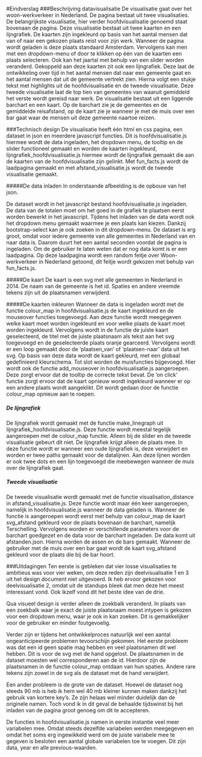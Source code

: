 #Eindverslag
###Beschrijving datavisualisatie
De visualisatie gaat over het woon-werkverkeer in Nederland. De pagina bestaat uit twee visualisaties. De belangrijkste visualisatie, hier verder hoofdvisualisatie genoemd staat bovenaan de pagina. Deze visualisatie bestaat uit twee kaarten en een lijngrafiek. De kaarten zijn ingekleurd op basis van het aantal mensen dat van of naar een gekozen plaats reist voor zijn werk. Wanneer de pagina wordt geladen is deze plaats standaard Amsterdam. Vervolgens kan men met een dropdown-menu of door te klikken op één van de kaarten een plaats selecteren. Ook kan het jaartal met behulp van een slider worden veranderd. Gekoppeld aan deze kaarten zit ook een lijngrafiek. Deze laat de ontwikkeling over tijd in het aantal mensen dat naar een gemeente gaat en het aantal mensen dat uit de gemeente vertrekt zien. 
Hierna volgt een stukje tekst met highlights uit de hoofdvisualisatie en de tweede visualisatie. Deze tweede visualisatie laat de top tien van gemeentes van waaruit gemiddeld het verste wordt gereisd naar werk. De visualisatie bestaat uit een liggende barchart en een kaart. Op de barchart zie je de gemeentes en de gemiddelde reisafstand, op de kaart zie je wanneer je met de muis over een bar gaat waar de mensen uit deze gemeente naartoe reizen. 

###Technisch design
De visualisatie heeft één html en css pagina, een dataset in json en meerdere javascript functies. Dit is hoofdvisualisatie.js hiermee wordt de data ingeladen, het dropdown menu, de tooltip en de slider functioneel gemaakt en worden de kaarten ingekleurd, lijngrafiek_hoofdvisualisatie.js hiermee wordt de lijngrafiek gemaakt die aan de kaarten van de hoofdvisualisatie zijn gelinkt. Met fun_facts.js wordt de laadpagina gemaakt en met afstand_visualisatie.js wordt de tweede visualisatie gemaakt. 

#####De data inladen
In onderstaande afbeelding is de opbouw van het json. 

De dataset wordt in het javascript bestand hoofdvisualisatie.js ingeladen. De data van de totalen moet om het goed in de grafiek te plaatsen eerst worden bewerkt in het javascript. Tijdens het inladen van de data wordt ook het dropdown menu gemaakt waarmee je een plaats kan kiezen. Dankzij bootstrap-select kan je ook zoeken in dit dropdown-menu. De dataset is erg groot, omdat voor iedere gemeente van alle gemeentes in Nederland van en naar data is. Daarom duurt het een aantal seconden voordat de pagina is ingeladen. Om de gebruiker te laten weten dat er nog data komt is er een laadpagina. Op deze laadpagina wordt een random feitje over Woon-werkverkeer in Nederland getoond, dit feitje wordt gekozen met behulp van fun_facts.js. 

#####De kaart
De kaart is een svg met alle gemeenten in Nederland in 2014. De naam van de gemeente is het id. Spaties en andere vreemde tekens zijn uit de plaatsnamen verwijderd. 

#####De kaarten inkleuren
Wanneer de data is ingeladen wordt met de functie colour_map in hoofdvisualisatie.js de kaart ingekleurd en de mouseover functies toegevoegd. Aan deze functie wordt meegegeven welke kaart moet worden ingekleurd en voor welke plaats de kaart moet worden ingekleurd. Vervolgens wordt in de functie de juiste kaart geselecteerd, de titel met de juiste plaatsnaam als tekst aan het svg toegevoegd en de geselecteerde plaats oranje gearceerd. Vervolgens wordt er een loop gemaakt door de ‘plaatsen_van’ of ‘plaatsen-naar’ data uit het svg. Op basis van deze data wordt de kaart gekleurd, met een globaal gedefinieerd kleurschema. Tot slot worden de muisfuncties bijgevoegd. Hier wordt ook de functie add_mouseover in hoofdvisualisatie.js aangeroepen. Deze zorgt ervoor dat de tooltip de correcte tekst bevat. De ‘on click’ functie zorgt ervoor dat de kaart opnieuw wordt ingekleurd wanneer er op een andere plaats wordt aangeklikt. Dit wordt gedaan door de functie colour_map opnieuw aan te roepen. 

##### De lijngrafiek
De lijngrafiek wordt gemaakt met de functie make_linegraph uit lijngrafiek_hoofdvisualisatie.js. Deze functie wordt meestal tegelijk aangeroepen met de colour_map functie. Alleen bij de slider en de tweede visualisatie gebeurt dit niet. De lijngrafiek krijgt alleen de plaats mee. In deze functie wordt er wanneer een oude lijngrafiek is, deze verwijdert en worden er twee paths gemaakt voor de datalijnen. Aan deze lijnen worden er ook twee dots en een lijn toegevoegd die meebewegen wanneer de muis over de lijngrafiek gaat. 

##### Tweede visualisatie
De tweede visualisatie wordt gemaakt met de functie visualisation_distance in afstand_visualisatie.js. Deze functie wordt maar één keer aangeroepen, namelijk in hoofdvisualisatie.js wanneer de data geladen is. Wanneer de functie is aangeroepen wordt eerst met behulp van colour_map de kaart svg_afstand gekleurd voor de plaats bovenaan de barchart, namelijk Terschelling. Vervolgens worden er verschillende parameters voor de barchart goedgezet en de data voor de barchart ingeladen. De data komt uit afstanden.json. Hierna worden de assen en de bars gemaakt. Wanneer de gebruiker met de muis over een bar gaat wordt de kaart svg_afstand gekleurd voor de plaats die bij de bar hoort. 

###Uitdagingen
Ten eerste is gebleken dat vier losse visualisaties te ambitieus was voor vier weken, om deze reden zijn deelvisualisatie 1 en 3 uit het design document niet uitgevoerd. Ik heb ervoor gekozen voor deelvisualisatie 2, omdat uit de standups bleek dat men deze het meest interessant vond. Ook ikzelf vond dit het beste idee van de drie. 

Qua visueel design is verder alleen de zoekbalk veranderd. In plaats van een zoekbalk waar je exact de juiste plaatsnaam moest intypen is gekozen voor een dropdown menu, waar je ook in kan zoeken. Dit is gemakkelijker voor de gebruiker en minder foutgevoelig. 

Verder zijn er tijdens het ontwikkelproces natuurlijk wel een aantal ongeanticipeerde problemen tevoorschijn gekomen. Het eerste probleem was dat een id geen spatie mag hebben en veel plaatsnamen dit wel hebben. Dit is voor de svg met de hand opgelost. De plaatsnamen in de dataset  moesten wel corresponderen aan de id. Hierdoor zijn de plaatsnamen in de functie colour_map ontdaan van hun spaties. Andere rare tekens zijn zowel in de svg als de dataset met de hand verwijdert. 

Een ander probleem is de grote van de dataset. Hoewel de dataset nog steeds 90 mb is heb ik hem wel 40 mb kleiner kunnen maken dankzij het gebruik van kortere key’s. Ze zijn helaas wel minder duidelijk dan de originele namen. Toch vond ik in dit geval de behaalde tijdswinst bij het inladen van de pagina groot genoeg om dit te accepteren. 

De functies in hoofdvisualisatie.js namen in eerste instantie veel meer variabelen mee. Omdat steeds dezelfde variabelen werden meegegeven en omdat het soms erg ingewikkeld werd om de juiste variabele mee te gegeven is besloten een aantal globale variabelen toe te voegen. Dit zijn data, year en alle previous-waarden. 

 
